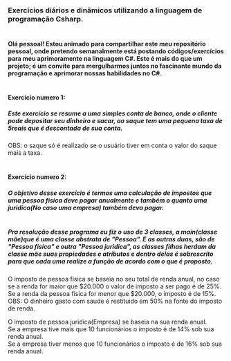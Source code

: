 ### Exercícios diários e dinâmicos utilizando a linguagem de programação Csharp.

#

#### Olá pessoal! Estou animado para compartilhar este meu repositório pessoal, onde pretendo semanalmente está postando códigos/exercícios para meu aprimoramente na linguagem C#. Este é mais do que um projeto; é um convite para mergulharmos juntos no fascinante mundo da programação e aprimorar nossas habilidades no C#.

#

#### Exercício numero 1:

##### Este exercício se resume a uma simples conta de banco, onde o cliente pode depositar seu dinheiro e sacar, ao saque tem uma pequena taxa de 5reais que é descontada de sua conta.
OBS: o saque só é realizado se o usuário tiver em conta o valor do saque mais a taxa.

#

#### Exercício numero 2:

##### O objetivo desse exercício é termos uma calculação de impostos que uma pessoa fisica deve pagar anualmente e também o quanto uma juridica(No caso uma empresa) também deva pagar.
#
##### Pra resolução desse programa eu fiz o uso de 3 classes, a main(classe mãe)que é uma classe abstrata de "Pessoa".  E as outras duas, são de "Pessoa fisica" e outra "Pessoa juridica", as classes filhas herdam da classe mãe suas propiedades e atributos e dentro delas é sobrescrito para que cada uma realize a função de acordo com o que é proposto.

 O imposto de pessoa fisica se baseia no seu total de renda anual, no caso se a renda for maior que $20.000 o valor de imposto a ser pago é de 25%.  
Se a renda da pessoa fisica for menor que $20.000, o imposto é de 15%.  
OBS: O dinheiro gasto com saude é restituido em 50% na fonte do imposto de renda.
 <br />

 O imposto de pessoa juridica(Empresa) se baseia na sua renda anual.  
 Se a empresa tive mais que 10 funcionários o imposto é de 14% sob sua renda anual.  
Se a empresa tiver menos que 10 funcionários o imposto é de 16% sob sua renda anual.
#
